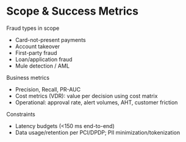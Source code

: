 # Scope & Success Metrics

Fraud types in scope
- Card-not-present payments
- Account takeover
- First-party fraud
- Loan/application fraud
- Mule detection / AML

Business metrics
- Precision, Recall, PR-AUC
- Cost metrics (VDR): value per decision using cost matrix
- Operational: approval rate, alert volumes, AHT, customer friction

Constraints
- Latency budgets (<150 ms end-to-end)
- Data usage/retention per PCI/DPDP; PII minimization/tokenization
